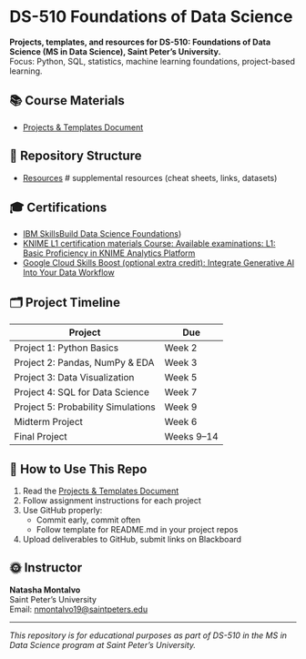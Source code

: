 # DS-510 Foundations of Data Science

**Projects, templates, and resources for DS-510: Foundations of Data Science (MS in Data Science), Saint Peter’s University.**  
Focus: Python, SQL, statistics, machine learning foundations, project-based learning.

## 📚 Course Materials

- [Projects & Templates Document](ds510-projects-and-templates.md)

## 📂 Repository Structure

- [Resources](ds510-resources.md)     # supplemental resources (cheat sheets, links, datasets)

## 🎓 Certifications

- [IBM SkillsBuild Data Science Foundations](https://students.yourlearning.ibm.com/activity/PLAN-F0DF852C4003))
- [KNIME L1 certification materials Course: Available examinations: L1: Basic Proficiency in KNIME Analytics Platform](https://www.knime.com/certification-program)
- [Google Cloud Skills Boost (optional extra credit): Integrate Generative AI Into Your Data Workflow](https://www.cloudskillsboost.google/paths/1281)


## 🗂 Project Timeline

| Project | Due |
| --- | --- |
| Project 1: Python Basics | Week 2 |
| Project 2: Pandas, NumPy & EDA | Week 3 |
| Project 3: Data Visualization | Week 5 |
| Project 4: SQL for Data Science | Week 7 |
| Project 5: Probability Simulations | Week 9 |
| Midterm Project | Week 6 |
| Final Project | Weeks 9–14 |

## 📢 How to Use This Repo

1. Read the [Projects & Templates Document](templates/ds510-projects-and-templates.md)
2. Follow assignment instructions for each project
3. Use GitHub properly:
    - Commit early, commit often
    - Follow template for README.md in your project repos
4. Upload deliverables to GitHub, submit links on Blackboard

##  🌞 Instructor

**Natasha Montalvo**  
Saint Peter’s University  
Email: nmontalvo19@saintpeters.edu

---

_This repository is for educational purposes as part of DS-510 in the MS in Data Science program at Saint Peter’s University._
